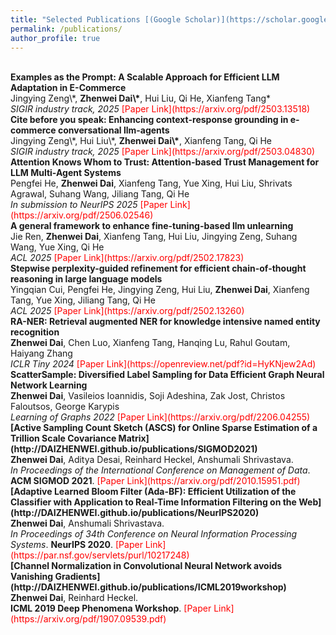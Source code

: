 ```yaml
---
title: "Selected Publications [(Google Scholar)](https://scholar.google.com/citations?hl=en&user=f73pQXsAAAAJ&view_op=list_works&sortby=pubdate)"
permalink: /publications/
author_profile: true
---
```


<br>
<b>Examples as the Prompt: A Scalable Approach for Efficient LLM Adaptation in E-Commerce</b> 
<br> 
Jingying Zeng\*, <b>Zhenwei Dai\*</b>, Hui Liu, Qi He, Xianfeng Tang* <br> 
<i>SIGIR industry track, 2025</i>
<span style="color:red"> [Paper Link](https://arxiv.org/pdf/2503.13518)</span>


<br>
<b>Cite before you speak: Enhancing context-response grounding in e-commerce conversational llm-agents</b> 
<br> 
Jingying Zeng\*, Hui Liu\*, <b>Zhenwei Dai\*</b>, Xianfeng Tang, Qi He
<br>
<i>SIGIR industry track, 2025</i>
<span style="color:red"> [Paper Link](https://arxiv.org/pdf/2503.04830)</span>


<br>
<b>Attention Knows Whom to Trust: Attention-based Trust Management for LLM Multi-Agent Systems </b>
<br>
Pengfei He, <b>Zhenwei Dai</b>, Xianfeng Tang, Yue Xing, Hui Liu, Shrivats Agrawal, Suhang Wang, Jiliang Tang, Qi He
<br>
<i>In submission to NeurIPS 2025</i>
<span style="color:red"> [Paper Link](https://arxiv.org/pdf/2506.02546)</span>


<br>
<b>A general framework to enhance fine-tuning-based llm unlearning </b>
<br>
Jie Ren, <b>Zhenwei Dai</b>, Xianfeng Tang, Hui Liu, Jingying Zeng, Suhang Wang, Yue Xing, Qi He
<br>
<i>ACL 2025</i>
<span style="color:red"> [Paper Link](https://arxiv.org/pdf/2502.17823)</span>


<br>
<b>Stepwise perplexity-guided refinement for efficient chain-of-thought reasoning in large language models</b>
<br>
Yingqian Cui, Pengfei He, Jingying Zeng, Hui Liu, <b>Zhenwei Dai</b>, Xianfeng Tang, Yue Xing, Jiliang Tang, Qi He
<br>
<i>ACL 2025</i>
<span style="color:red"> [Paper Link](https://arxiv.org/pdf/2502.13260)</span>




<br>
<b>
RA-NER: Retrieval augmented NER for knowledge intensive named entity recognition
</b>
<br>
<b>Zhenwei Dai</b>, Chen Luo, Xianfeng Tang, Hanqing Lu, Rahul Goutam, Haiyang Zhang
<br>
<i>ICLR Tiny 2024</i>
<span style="color:red"> [Paper Link](https://openreview.net/pdf?id=HyKNjew2Ad)</span>


<br>
<b>ScatterSample: Diversified Label Sampling for Data Efficient Graph Neural Network Learning</b>
<br>
<b>Zhenwei Dai</b>, Vasileios Ioannidis, Soji Adeshina, Zak Jost, Christos Faloutsos, George Karypis
<br>
<i>Learning of Graphs 2022</i>
<span style="color:red"> [Paper Link](https://arxiv.org/pdf/2206.04255)</span>




<br>
<b>[Active Sampling Count Sketch (ASCS) for Online Sparse Estimation of a Trillion Scale Covariance Matrix](http://DAIZHENWEI.github.io/publications/SIGMOD2021)</b> <br> 
<b>Zhenwei Dai</b>,  Aditya Desai, Reinhard Heckel, Anshumali Shrivastava. <br> 
<i>In Proceedings of the International Conference on Management of Data</i>. <b>ACM SIGMOD 2021</b>.  <span style="color:red"> [Paper Link](https://arxiv.org/pdf/2010.15951.pdf)</span>

<br>
<b>[Adaptive Learned Bloom Filter (Ada-BF): Efficient Utilization of the Classifier with Application to Real-Time Information Filtering on the Web](http://DAIZHENWEI.github.io/publications/NeurIPS2020)</b> <br> 
<b>Zhenwei Dai</b>, Anshumali Shrivastava. <br> 
<i>In Proceedings of 34th Conference on Neural Information Processing Systems</i>. <b>NeurIPS 2020</b>.  <span style="color:red"> [Paper Link](https://par.nsf.gov/servlets/purl/10217248)</span>

<br>
<b>[Channel Normalization in Convolutional Neural Network avoids Vanishing Gradients](http://DAIZHENWEI.github.io/publications/ICML2019workshop)</b> <br> 
<b>Zhenwei Dai</b>, Reinhard Heckel. <br> 
<b>ICML 2019 Deep Phenomena Workshop</b>.  <span style="color:red">[Paper Link](https://arxiv.org/pdf/1907.09539.pdf)</span>